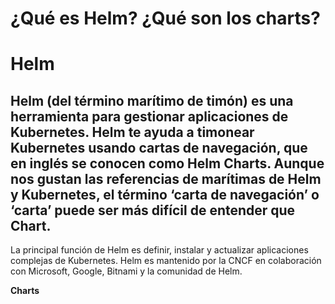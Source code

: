 # ¿Qué es Helm? ¿Qué son los charts? 


# **Helm**
## Helm (del término marítimo de timón) es una herramienta para gestionar aplicaciones de Kubernetes. Helm te ayuda a timonear Kubernetes usando cartas de navegación, que en inglés se conocen como Helm Charts. Aunque nos gustan las referencias de marítimas de Helm y Kubernetes, el término ‘carta de navegación’ o ‘carta’ puede ser más difícil de entender que Chart.

La principal función de Helm es definir, instalar y actualizar aplicaciones complejas de Kubernetes. Helm es mantenido por la CNCF en colaboración con Microsoft, Google, Bitnami y la comunidad de Helm.


**Charts** 
